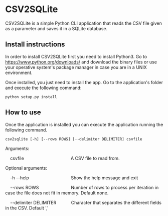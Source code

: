 # CSV2SQLite
CSV2SQLite is a simple Python CLI application that reads the CSV file given as a parameter and saves it in a SQLite database.

## Install instructions
In order to install CSV2SQLite first you need to install Python3. Go to https://www.python.org/downloads/ and download the binary files or use your operative system's package manager in case you are in a UNIX environment.

Once installed, you just need to install the app. Go to the application's folder and execute the following command:

    python setup.py install
    
## How to use
Once the application is installed you can execute the application running the following command.

    csv2sqlite [-h] [--rows ROWS] [--delimiter DELIMITER] csvfile
    
Arguments:

&nbsp;&nbsp;&nbsp; csvfile &nbsp;&nbsp;&nbsp;&nbsp;&nbsp;&nbsp;&nbsp;&nbsp;&nbsp;&nbsp;&nbsp;&nbsp;&nbsp;&nbsp;&nbsp;&nbsp;&nbsp;&nbsp;&nbsp;&nbsp;&nbsp;&nbsp;&nbsp;&nbsp;&nbsp;&nbsp;&nbsp;&nbsp;&nbsp;&nbsp;&nbsp;&nbsp;&nbsp;&nbsp;&nbsp;&nbsp;  A CSV file to read from.

Optional arguments:

&nbsp;&nbsp;&nbsp; -h --help &nbsp;&nbsp;&nbsp;&nbsp;&nbsp;&nbsp;&nbsp;&nbsp;&nbsp;&nbsp;&nbsp;&nbsp;&nbsp;&nbsp;&nbsp;&nbsp;&nbsp;&nbsp;&nbsp;&nbsp;&nbsp;&nbsp;&nbsp;&nbsp;&nbsp;&nbsp;&nbsp;&nbsp;&nbsp;&nbsp;&nbsp;&nbsp; Show the help message and exit
  
&nbsp;&nbsp;&nbsp; --rows ROWS &nbsp;&nbsp;&nbsp;&nbsp;&nbsp;&nbsp;&nbsp;&nbsp;&nbsp;&nbsp;&nbsp;&nbsp;&nbsp;&nbsp;&nbsp;&nbsp;&nbsp;&nbsp;&nbsp;&nbsp;&nbsp;&nbsp;&nbsp;&nbsp; Number of rows to process per iteration in case the file does not fit in memory. Default none.
  
&nbsp;&nbsp;&nbsp; --delimiter DELIMITER &nbsp;&nbsp;&nbsp;&nbsp;&nbsp;&nbsp;&nbsp;&nbsp;&nbsp;&nbsp; Character that separates the different fields in the CSV. Default ','
